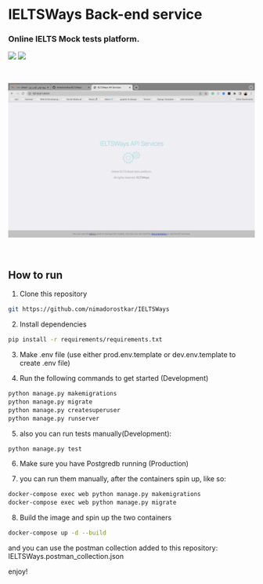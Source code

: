 # IELTSWays Back-end service

### Online IELTS Mock tests platform.


[![](https://img.shields.io/badge/python-3.10-orange)](https://www.python.org/)
[![](https://img.shields.io/badge/Django-4.1-green)](https://www.djangoproject.com/)

<br>

![example](https://github.com/nimadorostkar/IELTSWays/blob/main/docs/screenshot.png)

<br>


## How to run

1. Clone this repository

```bash
git https://github.com/nimadorostkar/IELTSWays
```

2. Install dependencies

```bash
pip install -r requirements/requirements.txt 
```

3. Make .env file (use either prod.env.template or dev.env.template to create .env file)

4. Run the following commands to get started (Development)

```bash
python manage.py makemigrations
python manage.py migrate
python manage.py createsuperuser
python manage.py runserver
```

5. also you can run tests manually(Development):

```bash
python manage.py test
```

6. Make sure you have Postgredb running (Production)

7. you can run them manually, after the containers spin up, like so:

```bash
docker-compose exec web python manage.py makemigrations
docker-compose exec web python manage.py migrate   
```

8. Build the image and spin up the two containers

```bash
docker-compose up -d --build
```


and you can use the postman collection added to this repository:
 IELTSWays.postman_collection.json


 enjoy!
